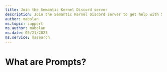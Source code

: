 ```yaml
---
title: Join the Semantic Kernel Discord server
description: Join the Semantic Kernel Discord server to get help with Semantic Kernel
author: mabolan
ms.topic: support
ms.author: mabolan
ms.date: 05/21/2023
ms.service: mssearch
---
```

# What are Prompts?
